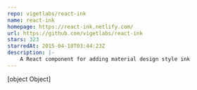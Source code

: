 ```yaml
---
repo: vigetlabs/react-ink
name: react-ink
homepage: https://react-ink.netlify.com/
url: https://github.com/vigetlabs/react-ink
stars: 323
starredAt: 2015-04-18T03:44:23Z
description: |-
    A React component for adding material design style ink
---
```


[object Object]

